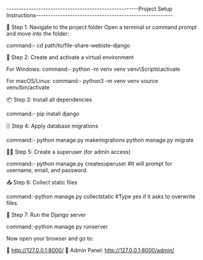 ------------------------------------------------------Project Setup Instructions--------------------------------------------------------


📁 Step 1: Navigate to the project folder
Open a terminal or command prompt and move into the folder:

command:- cd path/to/file-share-webiste-django


🐍 Step 2: Create and activate a virtual environment

For Windows:
command:- python -m venv venv venv\Scripts\activate

For macOS/Linux:
command:- python3 -m venv venv source venv/bin/activate


📦 Step 3: Install all dependencies

command:- pip install django


🗄️ Step 4: Apply database migrations

command:- python manage.py makemigrations
          python manage.py migrate


🧑‍💼 Step 5: Create a superuser (for admin access)

command:- python manage.py createsuperuser
#It will prompt for username, email, and password.


📤 Step 6: Collect static files

command:-python manage.py collectstatic
#Type yes if it asks to overwrite files.


🚀 Step 7: Run the Django server

command:-python manage.py runserver

Now open your browser and go to:

🔗 http://127.0.0.1:8000/
🔗 Admin Panel: http://127.0.0.1:8000/admin/




